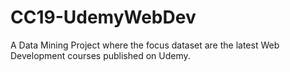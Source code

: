 # CC19-UdemyWebDev
A Data Mining Project where the focus dataset are the latest Web Development courses published on Udemy.


